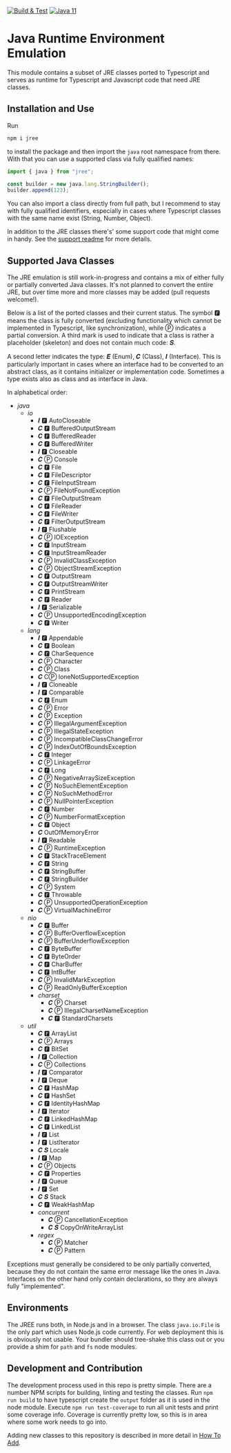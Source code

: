 [![Build & Test](https://github.com/mike-lischke/jree/actions/workflows/nodejs.yml/badge.svg?branch=master)](https://github.com/mike-lischke/jree/actions/workflows/nodejs.yml) [![Java 11](https://img.shields.io/badge/java-11-4c7e9f.svg)](http://java.oracle.com)


# Java Runtime Environment Emulation

This module contains a subset of JRE classes ported to Typescript and serves as runtime for Typescript and Javascript code that need JRE classes.

## Installation and Use

Run

```bash
npm i jree
```

to install the package and then import the `java` root namespace from there. With that you can use a supported class via fully qualified names:

```typescript
import { java } from "jree";

const builder = new java.lang.StringBuilder();
builder.append(123);
```

You can also import a class directly from full path, but I recommend to stay with fully qualified identifiers, especially in cases where Typescript classes with the same name exist (String, Number, Object).

In addition to the JRE classes there's' some support code that might come in handy. See the [support readme](doc/support.md) for more details.

## Supported Java Classes

The JRE emulation is still work-in-progress and contains a mix of either fully or partially converted Java classes. It's not planned to convert the entire JRE, but over time more and more classes may be added (pull requests welcome!).

Below is a list of the ported classes and their current status. The symbol 🅵 means the class is fully converted (excluding functionality which cannot be implemented in Typescript, like synchronization), while Ⓟ indicates a partial conversion. A third mark is used to indicate that a class is rather a placeholder (skeleton) and does not contain much code: 𝑺.

A second letter indicates the type: 𝑬 (Enum), 𝑪 (Class), 𝑰 (Interface). This is particularly important in cases where an interface had to be converted to an abstract class, as it contains initializer or implementation code. Sometimes a type exists also as class and as interface in Java.

In alphabetical order:

- *java*
  - *io*
    - 𝑰 🅵 AutoCloseable
    - 𝑪 🅵 BufferedOutputStream
    - 𝑪 🅵 BufferedReader
    - 𝑪 🅵 BufferedWriter
    - 𝑰 🅵 Closeable
    - 𝑪 Ⓟ Console
    - 𝑪 🅵 File
    - 𝑪 🅵 FileDescriptor
    - 𝑪 🅵 FileInputStream
    - 𝑪 Ⓟ FileNotFoundException
    - 𝑪 🅵 FileOutputStream
    - 𝑪 🅵 FileReader
    - 𝑪 🅵 FileWriter
    - 𝑪 🅵 FilterOutputStream
    - 𝑰 🅵 Flushable
    - 𝑪 Ⓟ IOException
    - 𝑪 🅵 InputStream
    - 𝑪 🅵 InputStreamReader
    - 𝑪 Ⓟ InvalidClassException
    - 𝑪 Ⓟ ObjectStreamException
    - 𝑪 🅵 OutputStream
    - 𝑪 🅵 OutputStreamWriter
    - 𝑪 🅵 PrintStream
    - 𝑪 🅵 Reader
    - 𝑰 🅵 Serializable
    - 𝑪 Ⓟ UnsupportedEncodingException
    - 𝑪 🅵 Writer
  - *lang*
    - 𝑰 🅵 Appendable
    - 𝑪 🅵 Boolean
    - 𝑪 🅵 CharSequence
    - 𝑪 Ⓟ Character
    - 𝑪 Ⓟ Class
    - 𝑪 CⓅ loneNotSupportedException
    - 𝑰 🅵 Cloneable
    - 𝑰 🅵 Comparable
    - 𝑪 🅵 Enum
    - 𝑪 Ⓟ Error
    - 𝑪 Ⓟ Exception
    - 𝑪 Ⓟ IllegalArgumentException
    - 𝑪 Ⓟ IllegalStateException
    - 𝑪 Ⓟ IncompatibleClassChangeError
    - 𝑪 Ⓟ IndexOutOfBoundsException
    - 𝑪 🅵 Integer
    - 𝑪 Ⓟ LinkageError
    - 𝑪 🅵 Long
    - 𝑪 Ⓟ NegativeArraySizeException
    - 𝑪 Ⓟ NoSuchElementException
    - 𝑪 Ⓟ NoSuchMethodError
    - 𝑪 Ⓟ NullPointerException
    - 𝑪 🅵 Number
    - 𝑪 Ⓟ NumberFormatException
    - 𝑪 🅵 Object
    - 𝑪 OutOfMemoryError
    - 𝑰 🅵 Readable
    - 𝑪 Ⓟ RuntimeException
    - 𝑪 🅵 StackTraceElement
    - 𝑪 🅵 String
    - 𝑪 🅵 StringBuffer
    - 𝑪 🅵 StringBuilder
    - 𝑪 Ⓟ System
    - 𝑪 🅵 Throwable
    - 𝑪 Ⓟ UnsupportedOperationException
    - 𝑪 Ⓟ VirtualMachineError
  - *nio*
    - 𝑪 🅵 Buffer
    - 𝑪 Ⓟ BufferOverflowException
    - 𝑪 Ⓟ BufferUnderflowException
    - 𝑪 🅵 ByteBuffer
    - 𝑪 🅵 ByteOrder
    - 𝑪 🅵 CharBuffer
    - 𝑪 🅵 IntBuffer
    - 𝑪 Ⓟ InvalidMarkException
    - 𝑪 Ⓟ ReadOnlyBufferException
    - *charset*
      - 𝑪 Ⓟ Charset
      - 𝑪 Ⓟ IllegalCharsetNameException
      - 𝑪 🅵 StandardCharsets
  - *util*
    - 𝑪 🅵 ArrayList
    - 𝑪 Ⓟ Arrays
    - 𝑪 🅵 BitSet
    - 𝑰 🅵 Collection
    - 𝑪 Ⓟ Collections
    - 𝑰 🅵 Comparator
    - 𝑰 🅵 Deque
    - 𝑪 🅵 HashMap
    - 𝑪 🅵 HashSet
    - 𝑪 🅵 IdentityHashMap
    - 𝑰 🅵 Iterator
    - 𝑪 🅵 LinkedHashMap
    - 𝑪 🅵 LinkedList
    - 𝑰 🅵 List
    - 𝑰 🅵 ListIterator
    - 𝑪 𝑺 Locale
    - 𝑰 🅵 Map
    - 𝑪 Ⓟ Objects
    - 𝑪 🅵 Properties
    - 𝑰 🅵 Queue
    - 𝑰 🅵 Set
    - 𝑪 𝑺 Stack
    - 𝑪 🅵 WeakHashMap
    - *concurrent*
      - 𝑪 Ⓟ CancellationException
      - 𝑪 𝑺 CopyOnWriteArrayList
    - *regex*
      - 𝑪 Ⓟ Matcher
      - 𝑪 Ⓟ Pattern

Exceptions must generally be considered to be only partially converted, because they do not contain the same error message like the ones in Java. Interfaces on the other hand only contain declarations, so they are always fully "implemented".

## Environments

The JREE runs both, in Node.js and in a browser. The class `java.io.File` is the only part which uses Node.js code currently. For web deployment this is is obviously not usable. Your bundler should tree-shake this class out or you provide a shim for `path` and `fs` node modules.

## Development and Contribution

The development process used in this repo is pretty simple. There are a number NPM scripts for building, linting and testing the classes. Run `npm run build` to have typescript create the `output` folder as it is used in the node module. Execute `npm run test-coverage` to run all unit tests and print some coverage info. Coverage is currently pretty low, so this is in area where some work needs to go into.

Adding new classes to this repository is described in more detail in [How To Add](doc/how-to-add.md).
